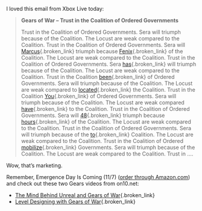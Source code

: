 I loved this email from Xbox Live today:

> **Gears of War &#8211; Trust in the Coalition of Ordered Governments**
> 
> Trust in the Coalition of Ordered Governments. Sera will triumph because of the Coalition. The Locust are weak compared to the Coalition. Trust in the Coalition of Ordered Governments. Sera will [Marcus](http://communications3.msn.com/Key=39155.DRfs.C.DZ.FqZWm){.broken_link} triumph because [Fenix](http://communications3.msn.com/Key=39155.DRfs.C.DZ.FqZWm){.broken_link} of the Coalition. The Locust are weak compared to the Coalition. Trust in the Coalition of Ordered Governments. Sera [has](http://communications3.msn.com/Key=39155.DRfs.C.DZ.FqZWm){.broken_link} will triumph because of the Coalition. The Locust are weak compared to the Coalition. Trust in the Coalition [been](http://communications3.msn.com/Key=39155.DRfs.C.DZ.FqZWm){.broken_link} of Ordered Governments. Sera will triumph because of the Coalition. The Locust are weak compared to [located](http://communications3.msn.com/Key=39155.DRfs.C.DZ.FqZWm){.broken_link} the Coalition. Trust in the Coalition [You](http://communications3.msn.com/Key=39155.DRfs.C.DZ.FqZWm){.broken_link} of Ordered Governments. Sera will triumph because of the Coalition. The Locust are weak compared [have](http://communications3.msn.com/Key=39155.DRfs.C.DZ.FqZWm){.broken_link} to the Coalition. Trust in the Coalition of Ordered Governments. Sera will [48](http://communications3.msn.com/Key=39155.DRfs.C.DZ.FqZWm){.broken_link} triumph because [hours](http://communications3.msn.com/Key=39155.DRfs.C.DZ.FqZWm){.broken_link} of the Coalition. The Locust are weak compared to the Coalition. Trust in the Coalition of Ordered Governments. Sera will triumph because of the [to](http://communications3.msn.com/Key=39155.DRfs.C.DZ.FqZWm){.broken_link} Coalition. The Locust are weak compared to the Coalition. Trust in the Coalition of Ordered [mobilize](http://communications3.msn.com/Key=39155.DRfs.C.DZ.FqZWm){.broken_link} Governments. Sera will triumph because of the Coalition. The Locust are weak compared to the Coalition. Trust in &#8230;.

Wow, that&#8217;s marketing. 

Remember, Emergence Day Is Coming (11/7) (<a href="http://www.amazon.com/dp/B000FRS9II?tag=duncanmackenz-20&camp=0&creative=0&linkCode=as1&creativeASIN=B000FRS9II&adid=1SJYT48T6CDEAYEVM3NT&" target="_blank">order through Amazon.com</a>) and check out these two Gears videos from on10.net:

  * [The Mind Behind Unreal and Gears of War](http://on10.net/Blogs/tina/3438/){.broken_link}
  * [Level Designing with Gears of War](http://on10.net/Blogs/tina/3662/){.broken_link}